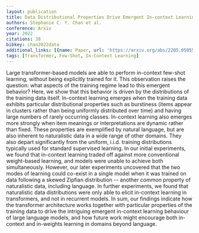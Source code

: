 ```yaml
---
layout: publication
title: Data Distributional Properties Drive Emergent In-context Learning In Transformers
authors: Stephanie C. Y. Chan et al.
conference: Arxiv
year: 2022
citations: 38
bibkey: chan2022data
additional_links: [{name: Paper, url: 'https://arxiv.org/abs/2205.05055'}]
tags: [Transformer, Few-Shot, In-Context Learning]
---
```

Large transformer-based models are able to perform in-context few-shot
learning, without being explicitly trained for it. This observation raises the
question: what aspects of the training regime lead to this emergent behavior?
Here, we show that this behavior is driven by the distributions of the training
data itself. In-context learning emerges when the training data exhibits
particular distributional properties such as burstiness (items appear in
clusters rather than being uniformly distributed over time) and having large
numbers of rarely occurring classes. In-context learning also emerges more
strongly when item meanings or interpretations are dynamic rather than fixed.
These properties are exemplified by natural language, but are also inherent to
naturalistic data in a wide range of other domains. They also depart
significantly from the uniform, i.i.d. training distributions typically used
for standard supervised learning. In our initial experiments, we found that
in-context learning traded off against more conventional weight-based learning,
and models were unable to achieve both simultaneously. However, our later
experiments uncovered that the two modes of learning could co-exist in a single
model when it was trained on data following a skewed Zipfian distribution --
another common property of naturalistic data, including language. In further
experiments, we found that naturalistic data distributions were only able to
elicit in-context learning in transformers, and not in recurrent models. In
sum, our findings indicate how the transformer architecture works together with
particular properties of the training data to drive the intriguing emergent
in-context learning behaviour of large language models, and how future work
might encourage both in-context and in-weights learning in domains beyond
language.